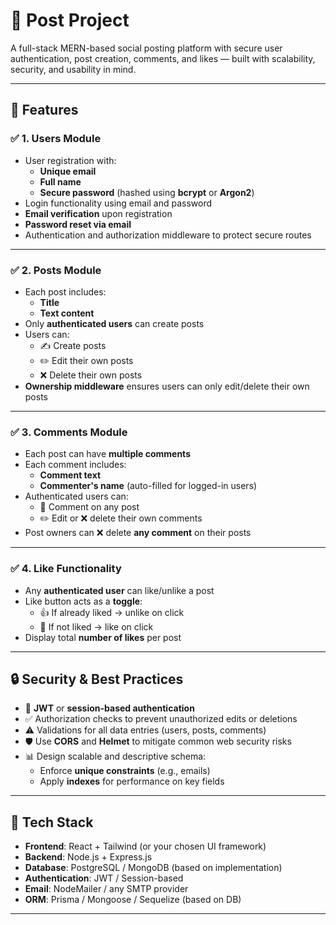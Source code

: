 # 📝 Post Project

A full-stack MERN-based social posting platform with secure user authentication, post creation, comments, and likes — built with scalability, security, and usability in mind.

---

## 🚀 Features

### ✅ 1. Users Module

- User registration with:
  - **Unique email**
  - **Full name**
  - **Secure password** (hashed using **bcrypt** or **Argon2**)
- Login functionality using email and password
- **Email verification** upon registration
- **Password reset via email**
- Authentication and authorization middleware to protect secure routes

---

### ✅ 2. Posts Module

- Each post includes:
  - **Title**
  - **Text content**
- Only **authenticated users** can create posts
- Users can:
  - ✍️ Create posts
  - ✏️ Edit their own posts
  - ❌ Delete their own posts
- **Ownership middleware** ensures users can only edit/delete their own posts

---

### ✅ 3. Comments Module

- Each post can have **multiple comments**
- Each comment includes:
  - **Comment text**
  - **Commenter's name** (auto-filled for logged-in users)
- Authenticated users can:
  - 💬 Comment on any post
  - ✏️ Edit or ❌ delete their own comments
- Post owners can ❌ delete **any comment** on their posts

---

### ✅ 4. Like Functionality

- Any **authenticated user** can like/unlike a post
- Like button acts as a **toggle**:
  - 👍 If already liked → unlike on click
  - 🤍 If not liked → like on click
- Display total **number of likes** per post

---

## 🔒 Security & Best Practices

- 🔐 **JWT** or **session-based authentication**
- ✅ Authorization checks to prevent unauthorized edits or deletions
- ⚠️ Validations for all data entries (users, posts, comments)
- 🛡️ Use **CORS** and **Helmet** to mitigate common web security risks
- 📊 Design scalable and descriptive schema:
  - Enforce **unique constraints** (e.g., emails)
  - Apply **indexes** for performance on key fields

---

## 📁 Tech Stack

- **Frontend**: React + Tailwind (or your chosen UI framework)
- **Backend**: Node.js + Express.js
- **Database**: PostgreSQL / MongoDB (based on implementation)
- **Authentication**: JWT / Session-based
- **Email**: NodeMailer / any SMTP provider
- **ORM**: Prisma / Mongoose / Sequelize (based on DB)

---